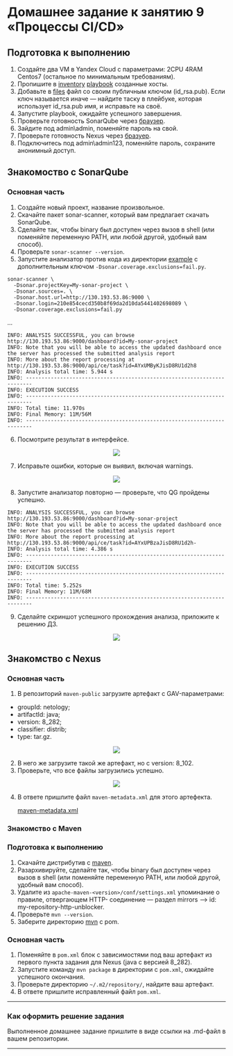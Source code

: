 # Домашнее задание к занятию 9 «Процессы CI/CD»

## Подготовка к выполнению

1. Создайте два VM в Yandex Cloud с параметрами: 2CPU 4RAM Centos7 (остальное по минимальным требованиям).
2. Пропишите в [inventory](./infrastructure/inventory/cicd/hosts.yml) [playbook](./infrastructure/site.yml) созданные хосты.
3. Добавьте в [files](./infrastructure/files/) файл со своим публичным ключом (id_rsa.pub). Если ключ называется иначе — найдите таску в плейбуке, которая использует id_rsa.pub имя, и исправьте на своё.
4. Запустите playbook, ожидайте успешного завершения.
5. Проверьте готовность SonarQube через [браузер](http://localhost:9000).
6. Зайдите под admin\admin, поменяйте пароль на свой.
7. Проверьте готовность Nexus через [бразуер](http://localhost:8081).
8. Подключитесь под admin\admin123, поменяйте пароль, сохраните анонимный доступ.

## Знакомоство с SonarQube

### Основная часть

1. Создайте новый проект, название произвольное.
2. Скачайте пакет sonar-scanner, который вам предлагает скачать SonarQube.
3. Сделайте так, чтобы binary был доступен через вызов в shell (или поменяйте переменную PATH, или любой другой, удобный вам способ).
4. Проверьте `sonar-scanner --version`.
5. Запустите анализатор против кода из директории [example](./example) с дополнительным ключом `-Dsonar.coverage.exclusions=fail.py`.

```
sonar-scanner \
  -Dsonar.projectKey=My-sonar-project \
  -Dsonar.sources=. \
  -Dsonar.host.url=http://130.193.53.86:9000 \
  -Dsonar.login=210e854cecd350b8f69da2d10da5441402698089 \
  -Dsonar.coverage.exclusions=fail.py
```

...

```
INFO: ANALYSIS SUCCESSFUL, you can browse http://130.193.53.86:9000/dashboard?id=My-sonar-project
INFO: Note that you will be able to access the updated dashboard once the server has processed the submitted analysis report
INFO: More about the report processing at http://130.193.53.86:9000/api/ce/task?id=AYxUMByKJisD8RU1d2h8
INFO: Analysis total time: 5.944 s
INFO: ------------------------------------------------------------------------
INFO: EXECUTION SUCCESS
INFO: ------------------------------------------------------------------------
INFO: Total time: 11.970s
INFO: Final Memory: 11M/56M
INFO: ------------------------------------------------------------------------
```

6. Посмотрите результат в интерфейсе.

<p align="center">
  <image src="./assets/sonar_iface1.png">
</p>

7. Исправьте ошибки, которые он выявил, включая warnings.

<p align="center">
  <image src="./assets/sonar_iface2_test_PASSED.png">
</p>

8. Запустите анализатор повторно — проверьте, что QG пройдены успешно.

```
INFO: ANALYSIS SUCCESSFUL, you can browse http://130.193.53.86:9000/dashboard?id=My-sonar-project
INFO: Note that you will be able to access the updated dashboard once the server has processed the submitted analysis report
INFO: More about the report processing at http://130.193.53.86:9000/api/ce/task?id=AYxUPBzaJisD8RU1d2h-
INFO: Analysis total time: 4.386 s
INFO: ------------------------------------------------------------------------
INFO: EXECUTION SUCCESS
INFO: ------------------------------------------------------------------------
INFO: Total time: 5.252s
INFO: Final Memory: 11M/68M
INFO: ------------------------------------------------------------------------
```

9. Сделайте скриншот успешного прохождения анализа, приложите к решению ДЗ.

<p align="center">
  <image src="./assets/sonar_iface3_log_success.png">
</p>

## Знакомство с Nexus

### Основная часть

1. В репозиторий `maven-public` загрузите артефакт с GAV-параметрами:

* groupId: netology;
* artifactId: java;
* version: 8_282;
* classifier: distrib;
* type: tar.gz.

<p align="center">
  <image src="./assets/nexus1_release.png">
</p>

2. В него же загрузите такой же артефакт, но с version: 8_102.
3. Проверьте, что все файлы загрузились успешно.

<p align="center">
  <image src="./assets/nexus2_add_v8102.png">
</p>

4. В ответе пришлите файл `maven-metadata.xml` для этого артефекта.

    [maven-metadata.xml](./assets/maven-metadata.xml)

### Знакомство с Maven

### Подготовка к выполнению

1. Скачайте дистрибутив с [maven](https://maven.apache.org/download.cgi).
2. Разархивируйте, сделайте так, чтобы binary был доступен через вызов в shell (или поменяйте переменную PATH, или любой другой, удобный вам способ).
3. Удалите из `apache-maven-<version>/conf/settings.xml` упоминание о правиле, отвергающем HTTP- соединение — раздел mirrors —> id: my-repository-http-unblocker.
4. Проверьте `mvn --version`.
5. Заберите директорию [mvn](./mvn) с pom.

### Основная часть

1. Поменяйте в `pom.xml` блок с зависимостями под ваш артефакт из первого пункта задания для Nexus (java с версией 8_282).
2. Запустите команду `mvn package` в директории с `pom.xml`, ожидайте успешного окончания.
3. Проверьте директорию `~/.m2/repository/`, найдите ваш артефакт.
4. В ответе пришлите исправленный файл `pom.xml`.

---

### Как оформить решение задания

Выполненное домашнее задание пришлите в виде ссылки на .md-файл в вашем репозитории.

---
